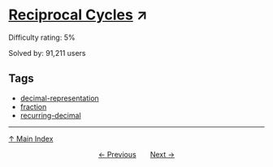 # [Reciprocal Cycles](https://projecteuler.net/problem=26) ↗️

Difficulty rating: 5%

Solved by: 91,211 users
## Tags

- [decimal-representation](../tags/decimal-representation.md)
- [fraction](../tags/fraction.md)
- [recurring-decimal](../tags/recurring-decimal.md)



---

[↑ Main Index](../README.md)


<div align=center><a href='25.md'>← Previous</a> &nbsp;&nbsp; &nbsp;&nbsp;  <a href='27.md'>Next →</a></div>
